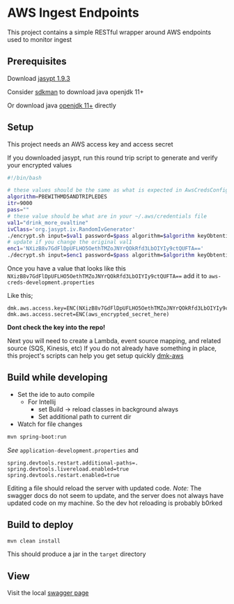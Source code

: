 # AWS Ingest Endpoints

This project contains a simple RESTful wrapper around AWS endpoints used to monitor ingest

## Prerequisites

Download [jasypt 1.9.3](https://github.com/jasypt/jasypt/releases/tag/jasypt-1.9.3)

Consider [sdkman](https://sdkman.io/) to download java openjdk 11+

Or download java [openjdk 11+](https://jdk.java.net/archive/) directly

## Setup
This project needs an AWS access key and access secret


If you downloaded jasypt, run this round trip script to generate and verify your encrypted values

```bash
#!/bin/bash

# these values should be the same as what is expected in AwsCredsConfig
algorithm=PBEWITHMD5ANDTRIPLEDES
itr=9000
pass=""
# these value should be what are in your ~/.aws/credentials file
val1="drink_more_ovaltine"
ivClass='org.jasypt.iv.RandomIvGenerator'
./encrypt.sh input=$val1 password=$pass algorithm=$algorithm keyObtentionIterations=$itr ivGeneratorClassName=$ivClass
# update if you change the original val1
enc1='NXizB8v7GdFlDpUFLHO5OethTMZoJNYrQOkRfd3LbOIYIy9ctQUFTA=='
./decrypt.sh input=$enc1 password=$pass algorithm=$algorithm keyObtentionIterations=$itr ivGeneratorClassName=$ivClass
```

Once you have a value that looks like this `NXizB8v7GdFlDpUFLHO5OethTMZoJNYrQOkRfd3LbOIYIy9ctQUFTA==` add it to `aws-creds-development.properties` 

Like this;
```properties
dmk.aws.access.key=ENC(NXizB8v7GdFlDpUFLHO5OethTMZoJNYrQOkRfd3LbOIYIy9ctQUFTA==)
dmk.aws.access.secret=ENC(aws_encrypted_secret_here)
```

**Dont check the key into the repo!**


Next you will need to create a Lambda, event source mapping, and related source (SQS, Kinesis, etc)
If you do not already have something in place, this project's scripts can help you get setup quickly [dmk-aws](https://github.com/damianknopp/dmk-aws)

## Build while developing

* Set the ide to auto compile
    * For Intellij
        * set Build -> reload classes in background always
        * Set additional path to current dir
* Watch for file changes
```bash
mvn spring-boot:run
```


_See_ `application-development.properties` and 
```
spring.devtools.restart.additional-paths=.
spring.devtools.livereload.enabled=true
spring.devtools.restart.enabled=true
```

Editing a file should reload the server with updated code.
_Note:_ The swagger docs do not seem to update, 
    and the server does not always have updated code on my machine. So the dev hot reloading is probably b0rked
## Build to deploy
```bash
mvn clean install
```

This should produce a jar in the `target` directory

## View
Visit the local [swagger page](http://localhost:8080/swagger-ui.html)

